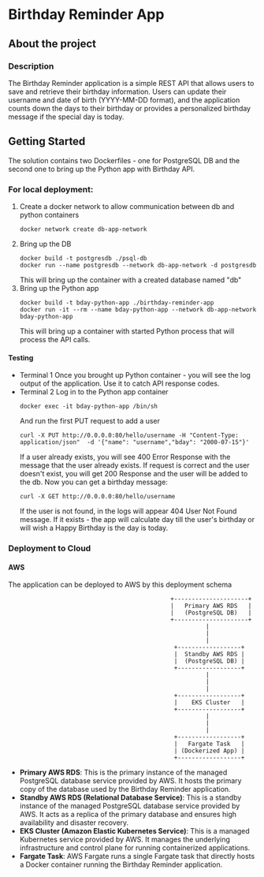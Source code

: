 # Birthday Reminder App
## About the project
### Description
The Birthday Reminder application is a simple REST API that allows users to save and retrieve their birthday information. Users can update their username and date of birth (YYYY-MM-DD format), and the application counts down the days to their birthday or provides a personalized birthday message if the special day is today.

## Getting Started
The solution contains two Dockerfiles - one for PostgreSQL DB and the second one to bring up the Python app with Birthday API.
### For local deployment:
1. Create a docker network to allow communication between db and python containers
   ```
   docker network create db-app-network
   ```
2.  Bring up the DB
     ```
     docker build -t postgresdb ./psql-db
     docker run --name postgresdb --network db-app-network -d postgresdb
     ```
     This will bring up the container with a created database named "db"   
3. Bring up the Python app
   ```
   docker build -t bday-python-app ./birthday-reminder-app
   docker run -it --rm --name bday-python-app --network db-app-network bday-python-app
   ```
   This will bring up a container with started Python process that will process the API calls.

#### Testing
* Terminal 1
  Once you brought up Python container - you will see the log output of the application. Use it to catch API response codes.
* Terminal 2
  Log in to the Python app container
  ```
  docker exec -it bday-python-app /bin/sh
  ```
  And run the first PUT request to add a user
  ```
  curl -X PUT http://0.0.0.0:80/hello/username -H "Content-Type: application/json"  -d '{"name": "username","bday": "2000-07-15"}'
  ```
  If a user already exists, you will see 400 Error Response with the message that the user already exists. If request is correct and the user doesn't exist, you will get 200 Response and the user will be added to the db.
  Now you can get a birthday message:
  ```
  curl -X GET http://0.0.0.0:80/hello/username
  ```
  If the user is not found, in the logs will appear 404 User Not Found message. If it exists - the app will calculate day till the user's birthday or will wish a Happy Birthday is the day is today.

### Deployment to Cloud
#### AWS
The application can be deployed to AWS by this deployment schema
```
                                              +---------------------+
                                              |   Primary AWS RDS   |
                                              |   (PostgreSQL DB)   |
                                              +---------------------+
                                                        |
                                                        |
                                                        |
                                               +------------------+
                                               |  Standby AWS RDS |
                                               |  (PostgreSQL DB) |
                                               +------------------+
                                                        |
                                                        |
                                                        |
                                               +------------------+
                                               |    EKS Cluster   |
                                               +------------------+
                                                        |
                                                        |
                                                        |
                                               +------------------+
                                               |   Fargate Task   |
                                               | (Dockerized App) |
                                               +------------------+
```
* **Primary AWS RDS**: This is the primary instance of the managed PostgreSQL database service provided by AWS. It hosts the primary copy of the database used by the Birthday Reminder application.
* **Standby AWS RDS (Relational Database Service)**: This is a standby instance of the managed PostgreSQL database service provided by AWS. It acts as a replica of the primary database and ensures high availability and disaster recovery.
* **EKS Cluster (Amazon Elastic Kubernetes Service)**: This is a managed Kubernetes service provided by AWS. It manages the underlying infrastructure and control plane for running containerized applications.
* **Fargate Task**: AWS Fargate runs a single Fargate task that directly hosts a Docker container running the Birthday Reminder application. 
